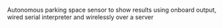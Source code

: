 Autonomous parking space sensor to show results using onboard output, wired serial interpreter and wirelessly over a server
